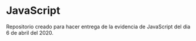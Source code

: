 # JavaScript
Repositorio creado para hacer entrega de la evidencia de JavaScript del dia 6 de abril del 2020.
